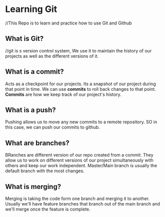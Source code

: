 # Learning Git
//This Repo is to learn and practice how to use Git and Github

## What is Git?
//git is s version control system, We use it to maintain the history of our projects as well as the different versions of it.

## What is a commit?
  Acts as a checkpoint for our projects. Its a snapshot of our project during that point in time. We can use **commits** to roll back changes to that point. **Commits** are how we keep track of our project's history.

## What is a push?
Pushing allows us to move any new commits to a remote repository. SO in this case, we can push our commits to github.

## What are branches?
BRanches are different version of our repo created from a commit. They allow us to work on different versions of our project simultaneously with others and keep our work independent. Master/Main branch is usually the default branch with the most changes.

## What is merging?
Merging is taking the code form one branch and merging it to another. Usually we'll have feature branches that branch out of the main branch and we'll merge once the feature is complete.